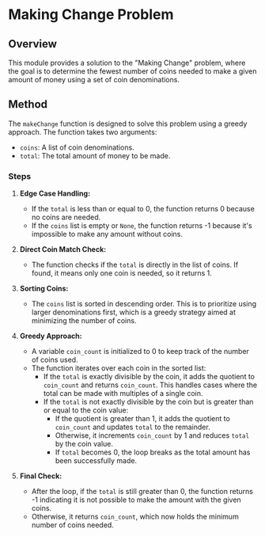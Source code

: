 # Making Change Problem

## Overview

This module provides a solution to the "Making Change" problem, where the goal is to determine the fewest number of coins needed to make a given amount of money using a set of coin denominations.

## Method

The `makeChange` function is designed to solve this problem using a greedy approach. The function takes two arguments:
- `coins`: A list of coin denominations.
- `total`: The total amount of money to be made.

### Steps

1. **Edge Case Handling:**
   - If the `total` is less than or equal to 0, the function returns 0 because no coins are needed.
   - If the `coins` list is empty or `None`, the function returns -1 because it's impossible to make any amount without coins.

2. **Direct Coin Match Check:**
   - The function checks if the `total` is directly in the list of coins. If found, it means only one coin is needed, so it returns 1.

3. **Sorting Coins:**
   - The `coins` list is sorted in descending order. This is to prioritize using larger denominations first, which is a greedy strategy aimed at minimizing the number of coins.

4. **Greedy Approach:**
   - A variable `coin_count` is initialized to 0 to keep track of the number of coins used.
   - The function iterates over each coin in the sorted list:
     - If the `total` is exactly divisible by the coin, it adds the quotient to `coin_count` and returns `coin_count`. This handles cases where the total can be made with multiples of a single coin.
     - If the `total` is not exactly divisible by the coin but is greater than or equal to the coin value:
       - If the quotient is greater than 1, it adds the quotient to `coin_count` and updates `total` to the remainder.
       - Otherwise, it increments `coin_count` by 1 and reduces `total` by the coin value.
       - If `total` becomes 0, the loop breaks as the total amount has been successfully made.

5. **Final Check:**
   - After the loop, if the `total` is still greater than 0, the function returns -1 indicating it is not possible to make the amount with the given coins.
   - Otherwise, it returns `coin_count`, which now holds the minimum number of coins needed.
